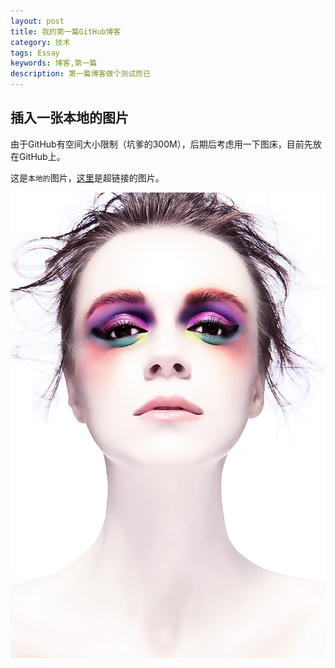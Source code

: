 ```yaml
---
layout: post
title: 我的第一篇GitHub博客
category: 技术
tags: Essay
keywords: 博客,第一篇
description: 第一篇博客做个测试而已
---
```


## 插入一张本地的图片

由于GitHub有空间大小限制（坑爹的300M），后期后考虑用一下图床，目前先放在GitHub上。


这是`本地的`图片，[这里](www.baidu.com)是超链接的图片。

![S2NtRjhJUzJUaWZlQlBwZk1OY21zeHhsb1RPSFh5bEVaaWtrS01VenJyQ29jSHFJR1RiR2N3PT0](/images/S2NtRjhJUzJUaWZlQlBwZk1OY21zeHhsb1RPSFh5bEVaaWtrS01VenJyQ29jSHFJR1RiR2N3PT0.jpg)

